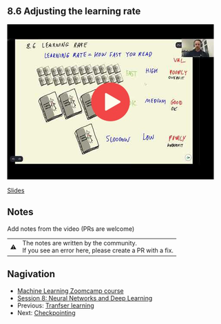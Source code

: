 ## 8.6 Adjusting the learning rate

<a href="https://www.youtube.com/watch?v=2gPmRRGz0Hc"><img src="images/thumbnail-8-06.jpg"></a>

[Slides](https://www.slideshare.net/AlexeyGrigorev/ml-zoomcamp-8-neural-networks-and-deep-learning-250592321)


## Notes

Add notes from the video (PRs are welcome)


<table>
   <tr>
      <td>⚠️</td>
      <td>
         The notes are written by the community. <br>
         If you see an error here, please create a PR with a fix.
      </td>
   </tr>
</table>


## Nagivation

* [Machine Learning Zoomcamp course](../)
* [Session 8: Neural Networks and Deep Learning](./)
* Previous: [Tranfser learning](05-tranfser-learning.md)
* Next: [Checkpointing](07-checkpointing.md)
